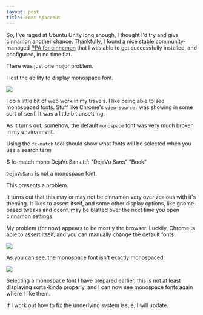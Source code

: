 ```yaml
---
layout: post
title: Font Spaceout
---
```


So, I've raged at Ubuntu Unity long enough, I thought I'd try and give cinnamon another chance. Thankfully, I found a nice stable community-managed [PPA for cinnamon](https://launchpad.net/~tsvetko.tsvetkov/+archive/ubuntu/cinnamon) that I was able to get successfully installed, and configured, in no time flat. 

There was just one major problem. 

I lost the ability to display monospace font. 

<img src="{{site.BASE_PATH}}/assets/media/fontspaceout_1.png">

I do a little bit of web work in my travels. I like being able to see monospaced fonts. Stuff like Chrome's `view-source:` was showing in some sort of serif. It was a little bit unsettling.

As it turns out, somehow, the default `monospace` font was very much broken in my environment. 

Using the `fc-match` tool should show what fonts will be selected when you use a search term

   $ fc-match mono
   DejaVuSans.ttf: "DejaVu Sans" "Book"


`DejaVuSans` is not a monospace font. 

This presents a problem.

It turns out that this may or may not be cinnamon very over zealous with it's theming. It likes to assert itself, and some other display options, like gnome-based tweaks and dconf, may be blatted over the next time you open cinnamon settings. 

My problem (for now) appears to be mostly the browser. Luckily, Chrome is able to assert itself, and you can manually change the default fonts. 

<img src="{{site.BASE_PATH}}/assets/media/fontspaceout_2.png">

As you can see, the monospace font isn't exactly monospaced. 

<img src="{{site.BASE_PATH}}/assets/media/fontspaceout_3.png">

Selecting a monospace font I have prepared earlier, this is not at least displaying sorta-kinda properly, and I can now see monospace fonts again where I like them. 

If I work out how to fix the underlying system issue, I will update.
